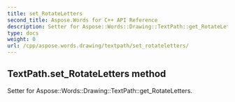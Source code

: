 ```yaml
---
title: set_RotateLetters
second_title: Aspose.Words for C++ API Reference
description: Setter for Aspose::Words::Drawing::TextPath::get_RotateLetters. 
type: docs
weight: 0
url: /cpp/aspose.words.drawing/textpath/set_rotateletters/
---
```

## TextPath.set_RotateLetters method


Setter for Aspose::Words::Drawing::TextPath::get_RotateLetters. 

